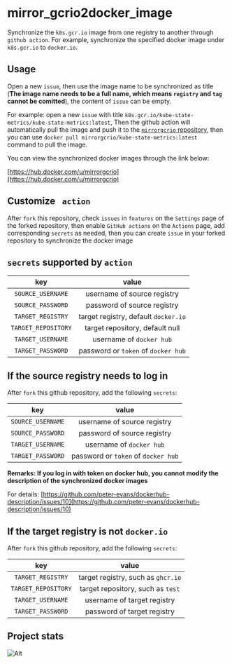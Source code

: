 # mirror_gcrio2docker_image




Synchronize the `k8s.gcr.io` image from one registry to another through `github action`. For example, synchronize the specified docker image under `k8s.gcr.io` to `docker.io`.

## Usage

Open a new `issue`, then use the image name to be synchronized as title (**The image name needs to be a full name, which means `registry` and `tag` cannot be comitted**), the content of `issue` can be empty.

For example: open a new `issue` with title `k8s.gcr.io/kube-state-metrics/kube-state-metrics:latest`, Then the github action will automatically pull the image and push it to the [`mirrorgcrio` repository](https://hub.docker.com/u/mirrorgcrio/), then you can use `docker pull mirrorgcrio/kube-state-metrics:latest` command to pull the image.

You can view the synchronized docker images through the link below:

[https://hub.docker.com/u/mirrorgcrio](https://hub.docker.com/u/mirrorgcrio)



## Customize ` action`

After `fork` this repository, check `issues` in `features` on the `Settings` page of the forked repository, then enable `GitHub actions` on the `Actions` page, add corresponding `secrets` as needed, then you can create `issue` in your forked repository to synchronize the docker image

## `secrets` supported by `action`

|         key         |                value                 |
| :-----------------: | :----------------------------------: |
|  `SOURCE_USERNAME`  |     username of source registry      |
|  `SOURCE_PASSWORD`  |     password of source registry      |
|  `TARGET_REGISTRY`  | target registry, default `docker.io` |
| `TARGET_REPOSITORY` |   target repository, default null    |
|  `TARGET_USERNAME`  |       username of `docker hub`       |
|  `TARGET_PASSWORD`  | password or `token` of `docker hub`  |

## If the source registry needs to log in

After `fork` this github repository, add the following `secrets`:

|        key        |                value                |
| :---------------: | :---------------------------------: |
| `SOURCE_USERNAME` |     username of source registry     |
| `SOURCE_PASSWORD` |     password of source registry     |
| `TARGET_USERNAME` |      username of `docker hub`       |
| `TARGET_PASSWORD` | password or `token` of `docker hub` |


**Remarks: If you log in with token on docker hub, you cannot modify the description of the synchronized docker images**

For details: [https://github.com/peter-evans/dockerhub-description/issues/10](https://github.com/peter-evans/dockerhub-description/issues/10)

## If the target registry is not `docker.io`

After `fork` this github repository, add the following `secrets`:

|         key         |               value                |
| :-----------------: | :--------------------------------: |
|  `TARGET_REGISTRY`  | target registry, such as `ghcr.io` |
| `TARGET_REPOSITORY` | target repository, such as `test`  |
|  `TARGET_USERNAME`  |    username of target registry     |
|  `TARGET_PASSWORD`  |    password of target registry     |

## Project stats

![Alt](https://repobeats.axiom.co/api/embed/11e8bb6f504f02fca58a38db2527c314b8a0b9c4.svg "Repobeats analytics image")
